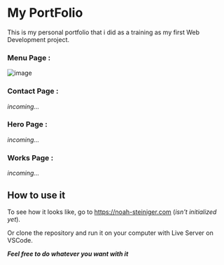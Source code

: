 # My PortFolio

This is my personal portfolio that i did as a training as my first Web Development project.

### Menu Page :
![image](https://github.com/G1anC/PortFolio/assets/114910356/8ee95fa4-15da-46f3-a934-2cda6f8d1f6a)

### Contact Page :

*incoming...*

### Hero Page :

*incoming...*

### Works Page :

*incoming...*


## How to use it

To see how it looks like, go to https://noah-steiniger.com (*isn't initialized yet*).

Or clone the repository and run it on your computer with Live Server on VSCode.

***Feel free to do whatever you want with it***


